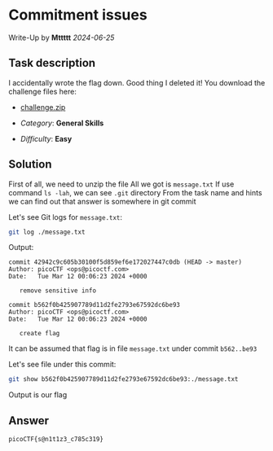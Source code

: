 # Commitment issues
Write-Up by **Mttttt** *2024-06-25*

## Task description
I accidentally wrote the flag down. Good thing I deleted it! You download the challenge files here:

- [challenge.zip](https://artifacts.picoctf.net/c_titan/138/challenge.zip)

- *Category*: **General Skills**
- *Difficulty*: **Easy**

## Solution
First of all, we need to unzip the file
All we got is `message.txt`
If use command `ls -lah`, we can see `.git` directory
From the task name and hints we can find out that answer is somewhere in git commit

Let's see Git logs for `message.txt`:
```bash
git log ./message.txt
```
Output:
```
commit 42942c9c605b30100f5d859ef6e172027447c0db (HEAD -> master)  
Author: picoCTF <ops@picoctf.com>  
Date:   Tue Mar 12 00:06:23 2024 +0000  
  
   remove sensitive info  
  
commit b562f0b425907789d11d2fe2793e67592dc6be93  
Author: picoCTF <ops@picoctf.com>  
Date:   Tue Mar 12 00:06:23 2024 +0000  
  
   create flag
```

It can be assumed that flag is in file `message.txt` under commit `b562..be93`

Let's see file under this commit:
```bash
git show b562f0b425907789d11d2fe2793e67592dc6be93:./message.txt
```

Output is our flag
## Answer
`picoCTF{s@n1t1z3_c785c319}`
